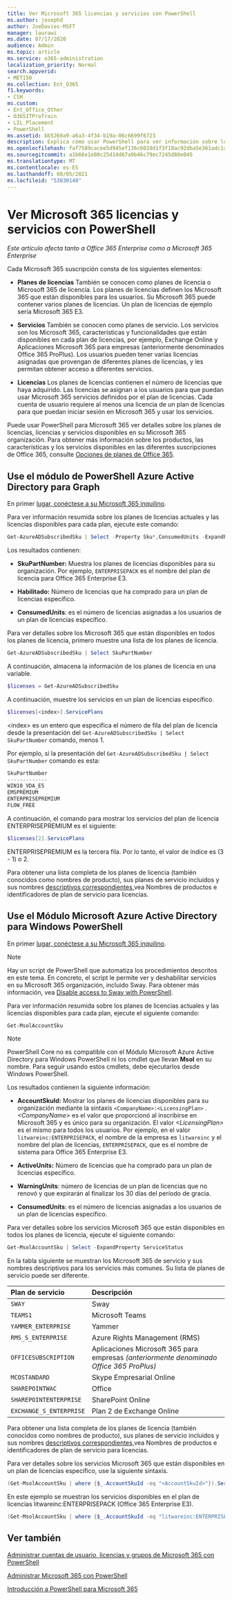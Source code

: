 ```yaml
---
title: Ver Microsoft 365 licencias y servicios con PowerShell
ms.author: josephd
author: JoeDavies-MSFT
manager: laurawi
ms.date: 07/17/2020
audience: Admin
ms.topic: article
ms.service: o365-administration
localization_priority: Normal
search.appverid:
- MET150
ms.collection: Ent_O365
f1.keywords:
- CSH
ms.custom:
- Ent_Office_Other
- O365ITProTrain
- LIL_Placement
- PowerShell
ms.assetid: bb5260a9-a6a3-4f34-b19a-06c6699f6723
description: Explica cómo usar PowerShell para ver información sobre los planes de licencias, los servicios y las licencias que están disponibles en su Microsoft 365 organización.
ms.openlocfilehash: faf7589cacee5d945ef136c602dd1f3f18ac92dba5e361adc1a9e43580afe24f
ms.sourcegitcommit: a1b66e1e80c25d14d67a9b46c79ec7245d88e045
ms.translationtype: MT
ms.contentlocale: es-ES
ms.lasthandoff: 08/05/2021
ms.locfileid: "53830148"
---
```

# <a name="view-microsoft-365-licenses-and-services-with-powershell"></a>Ver Microsoft 365 licencias y servicios con PowerShell

*Este artículo afecta tanto a Office 365 Enterprise como a Microsoft 365 Enterprise*

Cada Microsoft 365 suscripción consta de los siguientes elementos:

- **Planes de licencias** También se conocen como planes de licencia o Microsoft 365 de licencia. Los planes de licencias definen los Microsoft 365 que están disponibles para los usuarios. Su Microsoft 365 puede contener varios planes de licencias. Un plan de licencias de ejemplo sería Microsoft 365 E3.
    
- **Servicios** También se conocen como planes de servicio. Los servicios son los Microsoft 365, características y funcionalidades que están disponibles en cada plan de licencias, por ejemplo, Exchange Online y Aplicaciones Microsoft 365 para empresas (anteriormente denominados Office 365 ProPlus). Los usuarios pueden tener varias licencias asignadas que provengan de diferentes planes de licencias, y les permitan obtener acceso a diferentes servicios.
    
- **Licencias** Los planes de licencias contienen el número de licencias que haya adquirido. Las licencias se asignan a los usuarios para que puedan usar Microsoft 365 servicios definidos por el plan de licencias. Cada cuenta de usuario requiere al menos una licencia de un plan de licencias para que puedan iniciar sesión en Microsoft 365 y usar los servicios.
    
Puede usar PowerShell para Microsoft 365 ver detalles sobre los planes de licencias, licencias y servicios disponibles en su Microsoft 365 organización. Para obtener más información sobre los productos, las características y los servicios disponibles en las diferentes suscripciones de Office 365, consulte [Opciones de planes de Office 365](/office365/servicedescriptions/office-365-platform-service-description/office-365-plan-options).


## <a name="use-the-azure-active-directory-powershell-for-graph-module"></a>Use el módulo de PowerShell Azure Active Directory para Graph

En primer [lugar, conéctese a su Microsoft 365 inquilino](connect-to-microsoft-365-powershell.md#connect-with-the-azure-active-directory-powershell-for-graph-module).
  
Para ver información resumida sobre los planes de licencias actuales y las licencias disponibles para cada plan, ejecute este comando:
  
```powershell
Get-AzureADSubscribedSku | Select -Property Sku*,ConsumedUnits -ExpandProperty PrepaidUnits
```

Los resultados contienen:
  
- **SkuPartNumber:** Muestra los planes de licencias disponibles para su organización. Por ejemplo, `ENTERPRISEPACK` es el nombre del plan de licencia para Office 365 Enterprise E3.
    
- **Habilitado:** Número de licencias que ha comprado para un plan de licencias específico.
    
- **ConsumedUnits**: es el número de licencias asignadas a los usuarios de un plan de licencias específico.
    
Para ver detalles sobre los Microsoft 365 que están disponibles en todos los planes de licencia, primero muestre una lista de los planes de licencia.

```powershell
Get-AzureADSubscribedSku | Select SkuPartNumber
```

A continuación, almacena la información de los planes de licencia en una variable.

```powershell
$licenses = Get-AzureADSubscribedSku
```

A continuación, muestre los servicios en un plan de licencias específico.

```powershell
$licenses[<index>].ServicePlans
```

\<index> es un entero que especifica el número de fila del plan de licencia desde la presentación del `Get-AzureADSubscribedSku | Select SkuPartNumber` comando, menos 1.

Por ejemplo, si la presentación del `Get-AzureADSubscribedSku | Select SkuPartNumber` comando es esta:

```powershell
SkuPartNumber
-------------
WIN10_VDA_E5
EMSPREMIUM
ENTERPRISEPREMIUM
FLOW_FREE
```

A continuación, el comando para mostrar los servicios del plan de licencia ENTERPRISEPREMIUM es el siguiente:

```powershell
$licenses[2].ServicePlans
```

ENTERPRISEPREMIUM es la tercera fila. Por lo tanto, el valor de índice es (3 - 1) o 2.

Para obtener una lista completa de los planes de licencia (también conocidos como nombres de producto), sus planes de servicio incluidos y sus nombres [descriptivos correspondientes,](/azure/active-directory/users-groups-roles/licensing-service-plan-reference)vea Nombres de productos e identificadores de plan de servicio para licencias.

## <a name="use-the-microsoft-azure-active-directory-module-for-windows-powershell"></a>Use el Módulo Microsoft Azure Active Directory para Windows PowerShell

En primer [lugar, conéctese a su Microsoft 365 inquilino](connect-to-microsoft-365-powershell.md#connect-with-the-microsoft-azure-active-directory-module-for-windows-powershell).

>[!Note]
>Hay un script de PowerShell que automatiza los procedimientos descritos en este tema. En concreto, el script le permite ver y deshabilitar servicios en su Microsoft 365 organización, incluido Sway. Para obtener más información, vea [Disable access to Sway with PowerShell](disable-access-to-sway-with-microsoft-365-powershell.md).
>
    
Para ver información resumida sobre los planes de licencias actuales y las licencias disponibles para cada plan, ejecute el siguiente comando:
  
```powershell
Get-MsolAccountSku
```

>[!Note]
>PowerShell Core no es compatible con el Módulo Microsoft Azure Active Directory para Windows PowerShell ni los cmdlet que llevan **Msol** en su nombre. Para seguir usando estos cmdlets, debe ejecutarlos desde Windows PowerShell.
>

Los resultados contienen la siguiente información:
  
- **AccountSkuId:** Mostrar los planes de licencias disponibles para su organización mediante la sintaxis `<CompanyName>:<LicensingPlan>` .  _\<CompanyName>_ es el valor que proporcionó al inscribirse en Microsoft 365 y es único para su organización. El valor _\<LicensingPlan>_ es el mismo para todos los usuarios. Por ejemplo, en el valor `litwareinc:ENTERPRISEPACK`, el nombre de la empresa es  `litwareinc` y el nombre del plan de licencias, `ENTERPRISEPACK`, que es el nombre de sistema para Office 365 Enterprise E3.
    
- **ActiveUnits:** Número de licencias que ha comprado para un plan de licencias específico.
    
- **WarningUnits**: número de licencias de un plan de licencias que no renovó y que expirarán al finalizar los 30 días del período de gracia.
    
- **ConsumedUnits**: es el número de licencias asignadas a los usuarios de un plan de licencias específico.
    
Para ver detalles sobre los servicios Microsoft 365 que están disponibles en todos los planes de licencia, ejecute el siguiente comando:
  
```powershell
Get-MsolAccountSku | Select -ExpandProperty ServiceStatus
```

En la tabla siguiente se muestran los Microsoft 365 de servicio y sus nombres descriptivos para los servicios más comunes. Su lista de planes de servicio puede ser diferente. 
  
|**Plan de servicio**|**Descripción**|
|:-----|:-----|
| `SWAY` <br/> |Sway  <br/> |
| `TEAMS1` <br/> |Microsoft Teams  <br/> |
| `YAMMER_ENTERPRISE` <br/> |Yammer  <br/> |
| `RMS_S_ENTERPRISE` <br/> |Azure Rights Management (RMS)  <br/> |
| `OFFICESUBSCRIPTION` <br/> |Aplicaciones Microsoft 365 para empresas *(anteriormente denominado Office 365 ProPlus)*  <br/> |
| `MCOSTANDARD` <br/> |Skype Empresarial Online  <br/> |
| `SHAREPOINTWAC` <br/> |Office  <br/> |
| `SHAREPOINTENTERPRISE` <br/> |SharePoint Online  <br/> |
| `EXCHANGE_S_ENTERPRISE` <br/> |Plan 2 de Exchange Online  <br/> |
   
Para obtener una lista completa de los planes de licencia (también conocidos como nombres de producto), sus planes de servicio incluidos y sus nombres [descriptivos correspondientes,](/azure/active-directory/users-groups-roles/licensing-service-plan-reference)vea Nombres de productos e identificadores de plan de servicio para licencias.

Para ver detalles sobre los servicios Microsoft 365 que están disponibles en un plan de licencias específico, use la siguiente sintaxis.
  
```powershell
(Get-MsolAccountSku | where {$_.AccountSkuId -eq "<AccountSkuId>"}).ServiceStatus
```

En este ejemplo se muestran los servicios disponibles en el plan de licencias litwareinc:ENTERPRISEPACK (Office 365 Enterprise E3).
  
```powershell
(Get-MsolAccountSku | where {$_.AccountSkuId -eq "litwareinc:ENTERPRISEPACK"}).ServiceStatus
```

## <a name="see-also"></a>Ver también

[Administrar cuentas de usuario, licencias y grupos de Microsoft 365 con PowerShell](manage-user-accounts-and-licenses-with-microsoft-365-powershell.md)
  
[Administrar Microsoft 365 con PowerShell](manage-microsoft-365-with-microsoft-365-powershell.md)
  
[Introducción a PowerShell para Microsoft 365](getting-started-with-microsoft-365-powershell.md)